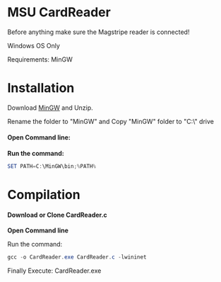 # MSU CardReader
Before anything make sure the Magstripe reader is connected!

Windows OS Only

Requirements: MinGW

# Installation

Download [MinGW](https://winlibs.com/) and Unzip.

Rename the folder to "MinGW" and Copy "MinGW" folder to "C:\\" drive

#### Open Command line:
**Run the command:**

```powershell
SET PATH=C:\MinGW\bin;%PATH%
```

# Compilation

#### Download or Clone CardReader.c
**Open Command line**

Run the command:
```powershell
gcc -o CardReader.exe CardReader.c -lwininet
```
Finally Execute: CardReader.exe